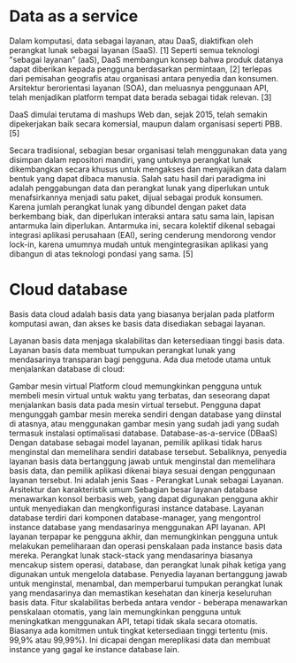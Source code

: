 # Data as a service
Dalam komputasi, data sebagai layanan, atau DaaS, diaktifkan oleh perangkat lunak sebagai layanan (SaaS). [1] Seperti semua teknologi "sebagai layanan" (aaS), DaaS membangun konsep bahwa produk datanya dapat diberikan kepada pengguna berdasarkan permintaan, [2] terlepas dari pemisahan geografis atau organisasi antara penyedia dan konsumen. Arsitektur berorientasi layanan (SOA), dan meluasnya penggunaan API, telah menjadikan platform tempat data berada sebagai tidak relevan. [3]

DaaS dimulai terutama di mashups Web dan, sejak 2015, telah semakin dipekerjakan baik secara komersial, maupun dalam organisasi seperti PBB. [5]

Secara tradisional, sebagian besar organisasi telah menggunakan data yang disimpan dalam repositori mandiri, yang untuknya perangkat lunak dikembangkan secara khusus untuk mengakses dan menyajikan data dalam bentuk yang dapat dibaca manusia. Salah satu hasil dari paradigma ini adalah penggabungan data dan perangkat lunak yang diperlukan untuk menafsirkannya menjadi satu paket, dijual sebagai produk konsumen. Karena jumlah perangkat lunak yang dibundel dengan paket data berkembang biak, dan diperlukan interaksi antara satu sama lain, lapisan antarmuka lain diperlukan. Antarmuka ini, secara kolektif dikenal sebagai integrasi aplikasi perusahaan (EAI), sering cenderung mendorong vendor lock-in, karena umumnya mudah untuk mengintegrasikan aplikasi yang dibangun di atas teknologi pondasi yang sama. [5]

# Cloud database
Basis data cloud adalah basis data yang biasanya berjalan pada platform komputasi awan, dan akses ke basis data disediakan sebagai layanan.

Layanan basis data menjaga skalabilitas dan ketersediaan tinggi basis data. Layanan basis data membuat tumpukan perangkat lunak yang mendasarinya transparan bagi pengguna.
Ada dua metode utama untuk menjalankan database di cloud:

Gambar mesin virtual
Platform cloud memungkinkan pengguna untuk membeli mesin virtual untuk waktu yang terbatas, dan seseorang dapat menjalankan basis data pada mesin virtual tersebut. Pengguna dapat mengunggah gambar mesin mereka sendiri dengan database yang diinstal di atasnya, atau menggunakan gambar mesin yang sudah jadi yang sudah termasuk instalasi optimalisasi database.
Database-as-a-service (DBaaS)
Dengan database sebagai model layanan, pemilik aplikasi tidak harus menginstal dan memelihara sendiri database tersebut. Sebaliknya, penyedia layanan basis data bertanggung jawab untuk menginstal dan memelihara basis data, dan pemilik aplikasi dikenai biaya sesuai dengan penggunaan layanan tersebut. Ini adalah jenis Saas - Perangkat Lunak sebagai Layanan.
Arsitektur dan karakteristik umum
Sebagian besar layanan database menawarkan konsol berbasis web, yang dapat digunakan pengguna akhir untuk menyediakan dan mengkonfigurasi instance database.
Layanan database terdiri dari komponen database-manager, yang mengontrol instance database yang mendasarinya menggunakan API layanan. API layanan terpapar ke pengguna akhir, dan memungkinkan pengguna untuk melakukan pemeliharaan dan operasi penskalaan pada instance basis data mereka.
Perangkat lunak stack-stack yang mendasarinya biasanya mencakup sistem operasi, database, dan perangkat lunak pihak ketiga yang digunakan untuk mengelola database. Penyedia layanan bertanggung jawab untuk menginstal, menambal, dan memperbarui tumpukan perangkat lunak yang mendasarinya dan memastikan kesehatan dan kinerja keseluruhan basis data.
Fitur skalabilitas berbeda antara vendor - beberapa menawarkan penskalaan otomatis, yang lain memungkinkan pengguna untuk meningkatkan menggunakan API, tetapi tidak skala secara otomatis.
Biasanya ada komitmen untuk tingkat ketersediaan tinggi tertentu (mis. 99,9% atau 99,99%). Ini dicapai dengan mereplikasi data dan membuat instance yang gagal ke instance database lain.

